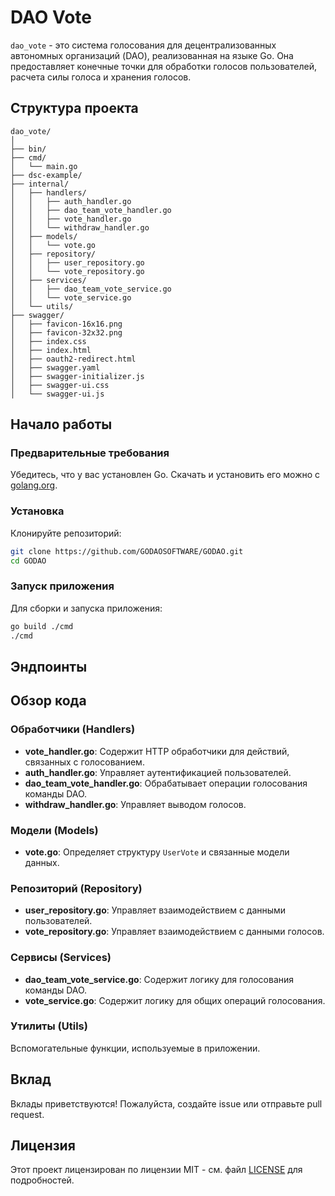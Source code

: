    # DAO Vote

   `dao_vote` - это система голосования для децентрализованных автономных организаций (DAO), реализованная на языке Go. Она предоставляет конечные точки для обработки голосов пользователей, расчета силы голоса и хранения голосов.

   ## Структура проекта

   ```plaintext
   dao_vote/
   │
   ├── bin/
   ├── cmd/
   │   └── main.go
   ├── dsc-example/
   ├── internal/
   │   ├── handlers/
   │   │   ├── auth_handler.go
   │   │   ├── dao_team_vote_handler.go
   │   │   ├── vote_handler.go
   │   │   └── withdraw_handler.go
   │   ├── models/
   │   │   └── vote.go
   │   ├── repository/
   │   │   ├── user_repository.go
   │   │   └── vote_repository.go
   │   ├── services/
   │   │   ├── dao_team_vote_service.go
   │   │   └── vote_service.go
   │   └── utils/
   ├── swagger/
   │   ├── favicon-16x16.png
   │   ├── favicon-32x32.png
   │   ├── index.css
   │   ├── index.html
   │   ├── oauth2-redirect.html
   │   ├── swagger.yaml
   │   ├── swagger-initializer.js
   │   ├── swagger-ui.css
   │   └── swagger-ui.js
   ```

   ## Начало работы

   ### Предварительные требования

   Убедитесь, что у вас установлен Go. Скачать и установить его можно с [golang.org](https://golang.org/dl/).

   ### Установка

   Клонируйте репозиторий:

   ```bash
   git clone https://github.com/GODAOSOFTWARE/GODAO.git
   cd GODAO
   ```

   ### Запуск приложения

   Для сборки и запуска приложения:

   ```bash
   go build ./cmd
   ./cmd
   ```

   ## Эндпоинты

   ## Обзор кода

   ### Обработчики (Handlers)

   - **vote_handler.go**: Содержит HTTP обработчики для действий, связанных с голосованием.
   - **auth_handler.go**: Управляет аутентификацией пользователей.
   - **dao_team_vote_handler.go**: Обрабатывает операции голосования команды DAO.
   - **withdraw_handler.go**: Управляет выводом голосов.

   ### Модели (Models)

   - **vote.go**: Определяет структуру `UserVote` и связанные модели данных.

   ### Репозиторий (Repository)

   - **user_repository.go**: Управляет взаимодействием с данными пользователей.
   - **vote_repository.go**: Управляет взаимодействием с данными голосов.

   ### Сервисы (Services)

   - **dao_team_vote_service.go**: Содержит логику для голосования команды DAO.
   - **vote_service.go**: Содержит логику для общих операций голосования.

   ### Утилиты (Utils)

   Вспомогательные функции, используемые в приложении.

   ## Вклад

   Вклады приветствуются! Пожалуйста, создайте issue или отправьте pull request.

   ## Лицензия

   Этот проект лицензирован по лицензии MIT - см. файл [LICENSE](LICENSE) для подробностей.
   ```

